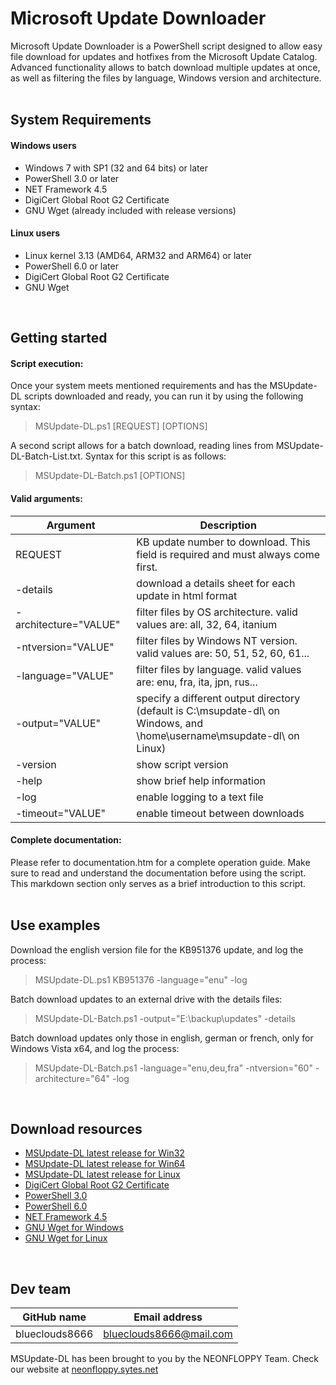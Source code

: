 # Microsoft Update Downloader

Microsoft Update Downloader is a PowerShell script designed to allow easy file download for updates and hotfixes from the Microsoft Update Catalog. Advanced functionality allows to batch download multiple updates at once, as well as filtering the files by language, Windows version and architecture.
<br />
<br />

## System Requirements

#### Windows users
- Windows 7 with SP1 (32 and 64 bits) or later
- PowerShell 3.0 or later
- NET Framework 4.5
- DigiCert Global Root G2 Certificate
- GNU Wget (already included with release versions)

#### Linux users
- Linux kernel 3.13 (AMD64, ARM32 and ARM64) or later
- PowerShell 6.0 or later
- DigiCert Global Root G2 Certificate
- GNU Wget
<br />

## Getting started
#### Script execution:
Once your system meets mentioned requirements and has the MSUpdate-DL scripts downloaded and ready, you can run it by using the following syntax:
> MSUpdate-DL.ps1 [REQUEST] [OPTIONS]

A second script allows for a batch download, reading lines from MSUpdate-DL-Batch-List.txt. Syntax for this script is as follows:
> MSUpdate-DL-Batch.ps1 [OPTIONS]

#### Valid arguments:
Argument | Description
--- | ---
REQUEST&nbsp;&nbsp;&nbsp;&nbsp;&nbsp;&nbsp;&nbsp;&nbsp;&nbsp;&nbsp;&nbsp;&nbsp;&nbsp;&nbsp;&nbsp;&nbsp;&nbsp;&nbsp;&nbsp;&nbsp;&nbsp;&nbsp;&nbsp;&nbsp;| KB update number to download. This field is required and must always come first.
-details | download a details sheet for each update in html format
-architecture="VALUE" | filter files by OS architecture. valid values are: all, 32, 64, itanium
-ntversion="VALUE" | filter files by Windows NT version. valid values are: 50, 51, 52, 60, 61...
-language="VALUE" | filter files by language. valid values are: enu, fra, ita, jpn, rus...
-output="VALUE" | specify a different output directory (default is C:\msupdate-dl\ on Windows, and \home\username\msupdate-dl\ on Linux)
-version | show script version
-help | show brief help information
-log | enable logging to a text file
-timeout="VALUE" | enable timeout between downloads

#### Complete documentation:
Please refer to documentation.htm for a complete operation guide. Make sure to read and understand the documentation before using the script. This markdown section only serves as a brief introduction to this script.
<br />
<br />


## Use examples

Download the english version file for the KB951376 update, and log the process:
> MSUpdate-DL.ps1 KB951376 -language="enu" -log

Batch download updates to an external drive with the details files:
> MSUpdate-DL-Batch.ps1 -output="E:\backup\updates\" -details

Batch download updates only those in english, german or french, only for Windows Vista x64, and log the process:
> MSUpdate-DL-Batch.ps1 -language="enu,deu,fra" -ntversion="60" -architecture="64" -log

<br />


## Download resources

- [MSUpdate-DL latest release for Win32](https://github.com/blueclouds8666/msupdate-dl/releases/download/1.00/msupdate-dl-windows-i686.7z)
- [MSUpdate-DL latest release for Win64](https://github.com/blueclouds8666/msupdate-dl/releases/download/1.00/msupdate-dl-windows-AMD64.7z)
- [MSUpdate-DL latest release for Linux](https://github.com/blueclouds8666/msupdate-dl/releases/download/1.00/msupdate-dl-linux.7z)
- [DigiCert Global Root G2 Certificate](https://cacerts.digicert.com/DigiCertGlobalRootG2.crt)
- [PowerShell 3.0](https://www.microsoft.com/en-us/download/details.aspx?id=34595)
- [PowerShell 6.0](https://github.com/PowerShell/PowerShell/releases/tag/v6.0.0)
- [NET Framework 4.5](https://www.microsoft.com/en-US/download/details.aspx?id=40779)
- [GNU Wget for Windows](https://eternallybored.org/misc/wget/)
- [GNU Wget for Linux](https://www.gnu.org/software/wget/)

<br />


## Dev team

GitHub name | Email address
--- | ---
blueclouds8666 | blueclouds8666@mail.com 

MSUpdate-DL has been brought to you by the NEONFLOPPY Team. Check our website at [neonfloppy.sytes.net](http://neonfloppy.sytes.net)

<br />
 
